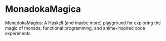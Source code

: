 # MonadokaMagica
MonadokaMagica: A Haskell (and maybe more) playground for exploring the magic of monads, functional programming, and anime-inspired code experiments.
